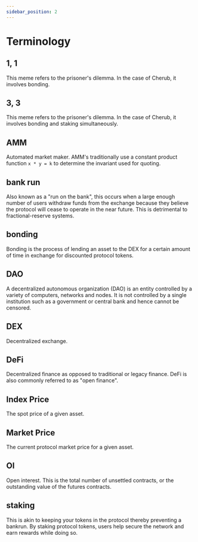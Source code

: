 ```yaml
---
sidebar_position: 2
---
```


# Terminology

## 1, 1

This meme refers to the prisoner's dilemma. In the case of Cherub, it involves bonding.

## 3, 3

This meme refers to the prisoner's dilemma. In the case of Cherub, it involves bonding and staking simultaneously.

## AMM

Automated market maker. AMM's traditionally use a constant product function `x * y = k` to determine the invariant used for quoting.

## bank run

Also known as a "run on the bank", this occurs when a large enough number of users withdraw funds from the exchange because they believe the protocol will cease to operate in the near future. This is detrimental to fractional-reserve systems.

## bonding

Bonding is the process of lending an asset to the DEX for a certain amount of time in exchange for discounted protocol tokens.

## DAO

A decentralized autonomous organization (DAO) is an entity controlled by a variety of computers, networks and nodes. It is not controlled by a single institution such as a government or central bank and hence cannot be censored.

## DEX

Decentralized exchange.

## DeFi

Decentralized finance as opposed to traditional or legacy finance. DeFi is also commonly referred to as "open finance".

## Index Price

The spot price of a given asset.

## Market Price

The current protocol market price for a given asset.

## OI

Open interest. This is the total number of unsettled contracts, or the outstanding value of the futures contracts.

## staking

This is akin to keeping your tokens in the protocol thereby preventing a bankrun. By staking protocol tokens, users help secure the network and earn rewards while doing so.
